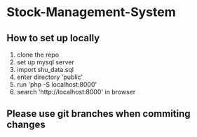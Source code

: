 # Stock-Management-System

## How to set up locally
1. clone the repo
2. set up mysql server
3. import shu_data.sql
4. enter directory 'public'
5. run 'php -S localhost:8000'
6. search 'http://localhost:8000' in browser


## Please use git branches when commiting changes
